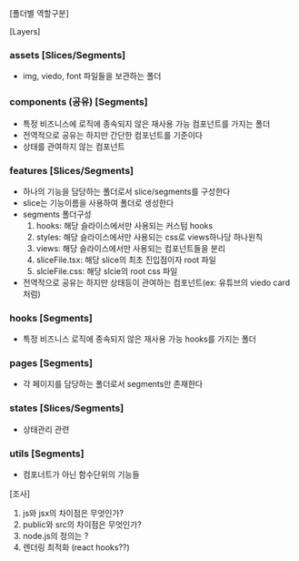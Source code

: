 [폴더별 역할구분]

[Layers]
### assets [Slices/Segments]
- img, viedo, font 파일들을 보관하는 폴더
### components (공유) [Segments]
- 특정 비즈니스에 로직에 종속되지 않은 재사용 가능 컴포넌트를 가지는 폴더
- 전역적으로 공유는 하지만 간단한 컴포넌트를 기준이다
- 상태를 관여하지 않는 컴포넌트
  
### features [Slices/Segments]
- 하나의 기능을 담당하는 폴더로서 slice/segments를 구성한다
- slice는 기능이름을 사용하여 폴더로 생성한다
- segments 폴더구성
  1. hooks: 해당 슬라이스에서만 사용되는 커스텀 hooks
  2. styles: 해당 슬라이스에서만 사용되는 css로 views하나당 하나원칙
  3. views: 해당 슬라이스에서만 사용되는 컴포넌트들을 분리
  4. sliceFile.tsx: 해당 slice의 최초 진입점이자 root 파일
  5. slcieFile.css: 해당 slcie의 root css 파일
- 전역적으로 공유는 하지만 상태등이 관여하는 컴포넌트(ex: 유튜브의 viedo card 처럼) 

### hooks [Segments]
- 특정 비즈니스 로직에 종속되지 않은 재사용 가능 hooks를 가지는 폴더
### pages [Segments]
- 각 페이지를 담당하는 폴더로서 segments만 존재한다
### states [Slices/Segments]
- 상태관리 관련
### utils [Segments]
- 컴포너트가 아닌 함수단위의 기능들


[조사]
1. js와 jsx의 차이점은 무엇인가?
2. public와 src의 차이점은 무엇인가?
3. node.js의 정의는 ?
4. 렌더링 최적화 (react hooks??)